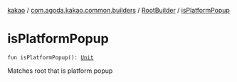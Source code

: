 [kakao](../../index.md) / [com.agoda.kakao.common.builders](../index.md) / [RootBuilder](index.md) / [isPlatformPopup](./is-platform-popup.md)

# isPlatformPopup

`fun isPlatformPopup(): `[`Unit`](https://kotlinlang.org/api/latest/jvm/stdlib/kotlin/-unit/index.html)

Matches root that is platform popup

